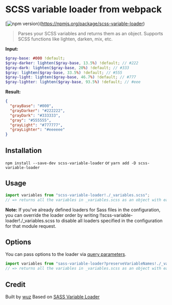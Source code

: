 # SCSS variable loader from webpack

[![npm version](https://img.shields.io/npm/v/scss-variable-loader))(https://npmjs.org/package/scss-variable-loader)

> Parses your SCSS variables and returns them as an object. Supports SCSS functions like lighten, darken, mix, etc.

**Input:**

```scss
$gray-base: #000 !default;
$gray-darker: lighten($gray-base, 13.5%) !default; // #222
$gray-dark: lighten($gray-base, 20%) !default; // #333
$gray: lighten($gray-base, 33.5%) !default; // #555
$gray-light: lighten($gray-base, 46.7%) !default; // #777
$gray-lighter: lighten($gray-base, 93.5%) !default; // #eee
```

**Result:**

```json
{
  "grayBase": "#000",
  "grayDarker": "#222222",
  "grayDark": "#333333",
  "gray": "#555555",
  "grayLight": "#777777",
  "grayLighter": "#eeeeee"
}
```

## Installation

`npm install --save-dev scss-variable-loader`
or
`yarn add -D scss-variable-loader`

## Usage

```js
import variables from "scss-variable-loader!./_variables.scss";
// => returns all the variables in _variables.scss as an object with each variable name camelCased
```

**Note:** If you've already defined loaders for Sass files in the configuration, you can override the loader order by writing !!scss-variable-loader!./\_variables.scss to disable all loaders specified in the configuration for that module request.

## Options

You can pass options to the loader via [query parameters](http://webpack.github.io/docs/using-loaders.html#query-parameters).

```js
import variables from "sass-variable-loader?preserveVariableNames!./_variables.scss";
// => returns all the variables in _variables.scss as an object with each variable name left intact
```

## Credit

Built by [wuz](https://wuz.sh)
Based on [SASS Variable Loader](https://github.com/nordnet/sass-variable-loader)
